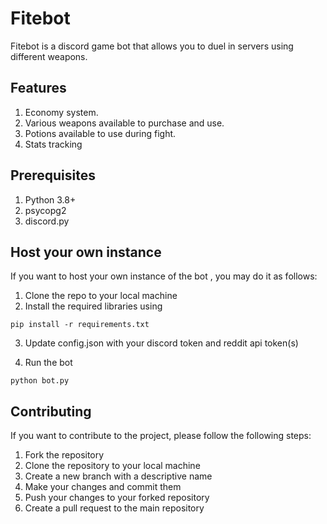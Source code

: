 # Fitebot

Fitebot is a discord game bot that allows you to duel in servers using different weapons.

## Features

1. Economy system.
2. Various weapons available to purchase  and use.
3. Potions available to use during fight.
4. Stats tracking


## Prerequisites
1. Python 3.8+
2. psycopg2
3. discord.py
## Host your own instance

If you want to host your own instance of the bot , you may do it as follows:
1. Clone the repo to your local machine
2. Install the required libraries using
```
pip install -r requirements.txt
```
3. Update config.json with your discord token and reddit api token(s)

4. Run the bot
```
python bot.py
```
## Contributing
If you want to contribute to the project, please follow the following steps:
1. Fork the repository
2. Clone the repository to your local machine
3. Create a new branch with a descriptive name
4. Make your changes and commit them
5. Push your changes to your forked repository
6. Create a pull request to the main repository

